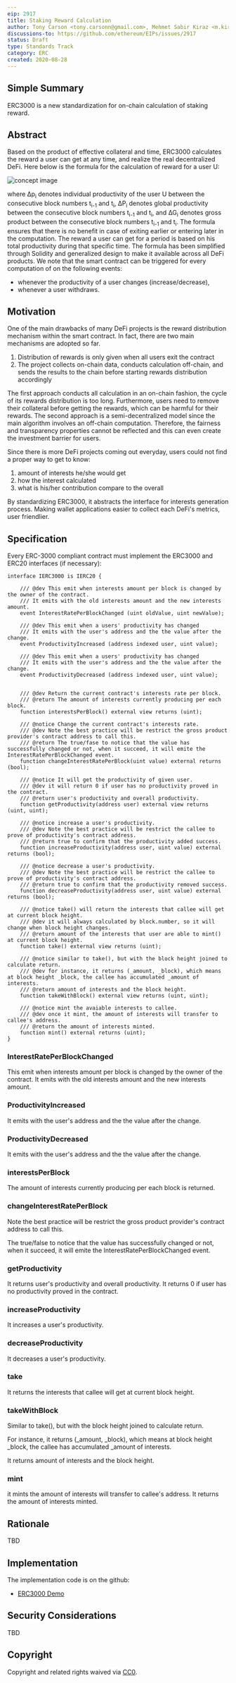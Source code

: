 ```yaml
---
eip: 2917
title: Staking Reward Calculation
author: Tony Carson <tony.carsonn@gmail.com>, Mehmet Sabir Kiraz <m.kiraz@gmail.com>, Süleyman Kardaş <skardas@gmail.com>
discussions-to: https://github.com/ethereum/EIPs/issues/2917
status: Draft
type: Standards Track
category: ERC
created: 2020-08-28
---
```


## Simple Summary
ERC3000 is a new standardization for on-chain calculation of staking reward.

## Abstract
Based on the product of effective collateral and time, ERC3000 calculates the reward a user can get at any time, and realize the real decentralized DeFi. Here below is the formula for the calculation of reward for a user U:

![concept image](../assets/eip-2917/erc3000-formula.png "erc3000-formula")

where ∆p<sub>i</sub> denotes individual productivity of the user U between the consecutive block numbers t<sub>i-1</sub>  and t<sub>i</sub>, ∆P<sub>i</sub> denotes global productivity between the consecutive block numbers t<sub>i-1</sub>  and t<sub>i</sub>, and ∆G<sub>i</sub> denotes gross product between the consecutive block numbers t<sub>i-1</sub>  and t<sub>i</sub>. The formula ensures that there is no benefit in case of exiting earlier or entering later in the computation. The reward a user can get for a period is based on his total productivity during that specific time. The formula has been simplified through Solidity and generalized design to make it available across all DeFi products. 
We note that the smart contract can be triggered for every computation of on the following events: 	
- whenever the productivity of a user changes (increase/decrease), 
- whenever a user withdraws.

## Motivation

One of the main drawbacks of many DeFi projects is the reward distribution mechanism within the smart contract. In fact, there are two main mechanisms are adopted so far.
1.	Distribution of rewards is only given when all users exit the contract
2.	The project collects on-chain data, conducts calculation off-chain, and sends the results
to the chain before starting rewards distribution accordingly

The first approach conducts all calculation in an on-chain fashion, the cycle of its rewards distribution is too long. Furthermore, users need to remove their collateral before getting the rewards, which can be harmful for their rewards. The second approach is a semi-decentralized model since the main algorithm involves an off-chain computation. Therefore, the fairness and transparency properties cannot be reflected and this can even create the investment barrier for users.

Since there is more DeFi projects coming out everyday, users could not find a proper way  to get to know:
1) amount of interests he/she would get
2) how the interest calculated
3) what is his/her contribution compare to the overall

By standardizing ERC3000, it abstracts the interface for interests generation process. Making wallet applications easier to collect each DeFi's metrics, user friendlier.

## Specification

Every ERC-3000 compliant contract must implement the ERC3000 and ERC20 interfaces (if necessary):

```solidity
interface IERC3000 is IERC20 {

    /// @dev This emit when interests amount per block is changed by the owner of the contract.
    /// It emits with the old interests amount and the new interests amount.
    event InterestRatePerBlockChanged (uint oldValue, uint newValue);

    /// @dev This emit when a users' productivity has changed
    /// It emits with the user's address and the the value after the change.
    event ProductivityIncreased (address indexed user, uint value);

    /// @dev This emit when a users' productivity has changed
    /// It emits with the user's address and the the value after the change.
    event ProductivityDecreased (address indexed user, uint value);

    
    /// @dev Return the current contract's interests rate per block.
    /// @return The amount of interests currently producing per each block.
    function interestsPerBlock() external view returns (uint);

    /// @notice Change the current contract's interests rate.
    /// @dev Note the best practice will be restrict the gross product provider's contract address to call this.
    /// @return The true/fase to notice that the value has successfully changed or not, when it succeed, it will emite the InterestRatePerBlockChanged event.
    function changeInterestRatePerBlock(uint value) external returns (bool);

    /// @notice It will get the productivity of given user.
    /// @dev it will return 0 if user has no productivity proved in the contract.
    /// @return user's productivity and overall productivity.
    function getProductivity(address user) external view returns (uint, uint);

    /// @notice increase a user's productivity.
    /// @dev Note the best practice will be restrict the callee to prove of productivity's contract address.
    /// @return true to confirm that the productivity added success.
    function increaseProductivity(address user, uint value) external returns (bool);

    /// @notice decrease a user's productivity.
    /// @dev Note the best practice will be restrict the callee to prove of productivity's contract address.
    /// @return true to confirm that the productivity removed success.
    function decreaseProductivity(address user, uint value) external returns (bool);

    /// @notice take() will return the interests that callee will get at current block height.
    /// @dev it will always calculated by block.number, so it will change when block height changes.
    /// @return amount of the interests that user are able to mint() at current block height.
    function take() external view returns (uint);

    /// @notice similar to take(), but with the block height joined to calculate return.
    /// @dev for instance, it returns (_amount, _block), which means at block height _block, the callee has accumulated _amount of interests.
    /// @return amount of interests and the block height.
    function takeWithBlock() external view returns (uint, uint);

    /// @notice mint the avaiable interests to callee.
    /// @dev once it mint, the amount of interests will transfer to callee's address.
    /// @return the amount of interests minted.
    function mint() external returns (uint);
}
```

### InterestRatePerBlockChanged

This emit when interests amount per block is changed by the owner of the contract. It emits with the old interests amount and the new interests amount.
 

### ProductivityIncreased

It emits with the user's address and the the value after the change.
 

### ProductivityDecreased

It emits with the user's address and the the value after the change. 

### interestsPerBlock

The amount of interests currently producing per each block is returned.
 
### changeInterestRatePerBlock

Note the best practice will be restrict the gross product provider's contract address to call this.

The true/false to notice that the value has successfully changed or not, when it succeed, it will emite the InterestRatePerBlockChanged event.
 
### getProductivity

It returns user's productivity and overall productivity. It returns 0 if user has no productivity proved in the contract. 

### increaseProductivity

It increases a user's productivity.

### decreaseProductivity

It decreases a user's productivity.

### take

It returns the interests that callee will get at current block height.

###  takeWithBlock

Similar to take(), but with the block height joined to calculate return.

For instance, it returns (_amount, _block), which means at block height _block, the callee has accumulated _amount of interests.

It returns amount of interests and the block height.

### mint
it mints the amount of interests will transfer to callee's address. It returns the amount of interests minted.

## Rationale
TBD

## Implementation
The implementation code is on the github:

- [ERC3000 Demo](https://github.com/gnufoo/ERC3000-Proposal)

## Security Considerations
TBD

## Copyright
Copyright and related rights waived via [CC0](https://creativecommons.org/publicdomain/zero/1.0/).
